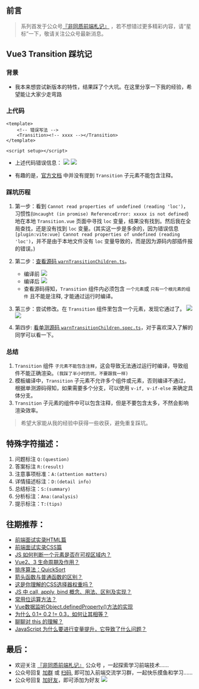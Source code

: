 ## 前言
>   系列首发于公众号[『非同质前端札记』](https://mp.weixin.qq.com/s?__biz=MzkyOTI2MzE0MQ==&mid=2247485576&idx=1&sn=5ddfe93f427f05f5d126dead859d0dc8&chksm=c20d73c2f57afad4bbea380dfa1bcc15367a4cc06bf5dd0603100e8bd7bb317009fa65442cdb&token=1071012447&lang=zh_CN#rd) ，若不想错过更多精彩内容，请“星标”一下，敬请关注公众号最新消息。
##  Vue3 Transition 踩坑记
### 背景
-   我本来想尝试新版本的特性，结果踩了个大坑。在这里分享一下我的经验，希望能让大家少走弯路

### 上代码
```vue
<template>
    <!-- 错误写法 -->
    <Transition><!-- xxxx --></Transition>
</template>

<script setup></script>
```
-   上述代码错误信息：
![](https://qncdn.mopic.mozigu.net/f/o0enm5lqh2rbsqbopel/12664258fc70/error_popup1.png)
![](https://qncdn.mopic.mozigu.net/f/o0enm5lqh2rbsqbopel/12664258fc70/control_error.png)

-   有趣的是，[官方文档](https://cn.vuejs.org/guide/built-ins/transition.html) 中并没有提到 `Transition` 子元素不能包含注释。

### 踩坑历程
1.  第一步：看到 `Cannot read properties of undefined (reading 'loc')`，习惯性(`Uncaught (in promise) ReferenceError: xxxxx is not defined`) 地在本地 `Transition.vue` 页面中寻找 `loc` 变量，结果没有找到。然后我在全局查找，还是没有找到 `loc` 变量。(其实这一步是多余的，因为错误信息 `[plugin:vite:vue] Cannot read properties of undefined (reading 'loc')`，并不是由于本地文件没有 `loc` 变量导致的，而是因为源码内部插件报的错误。)
2.  第二步：[查看源码 `warnTransitionChildren.ts`](https://github.com/vuejs/core/blob/f924bd68bc2bcb8e920e83134450658e7c55929b/packages/compiler-dom/src/transforms/warnTransitionChildren.ts#L24)。
    -   编译前
    ![](https://qncdn.mopic.mozigu.net/f/o0enm5lqh2rbsqbopel/1266425908a8/01.png)
    -   编译后
    ![](https://qncdn.mopic.mozigu.net/f/o0enm5lqh2rbsqbopel/126642590902/source_compiler_dist.png)
    -   查看源码得知，`Transition` 组件内必须包含 `一个元素`或 `只有一个根元素的组件` 且不能是注释, 才能通过运行时编译。
3.  第三步：尝试修改。在 `Transition` 组件里包含一个元素，发现它通过了。
    ![](https://qncdn.mopic.mozigu.net/f/o0enm5lqh2rbsqbopel/126642590b04/success.png)
![](https://qncdn.mopic.mozigu.net/f/o0enm5lqh2rbsqbopel/126642591bbe/Snipaste_2023-04-09_10-02-09.png)

4.  第四步: [看单测源码 `warnTransitionChildren.spec.ts`](https://github.com/vuejs/core/blob/f924bd68bc2bcb8e920e83134450658e7c55929b/packages/compiler-dom/__tests__/transforms/warnTransitionChildren.spec.ts)，对于喜欢深入了解的同学可以看一下。

### 总结
1.  `Transition` 组件 `子元素不能包含注释`，这会导致无法通过运行时编译，导致组件不能正确渲染。`(我踩了半小时的坑，不要跟我一样)`
2.  模板编译中，`Transition` 子元素不允许多个组件或元素，否则编译不通过，根据单测源码得知，如果需要多个分支，可以使用 `v-if, v-if-else` 来确定具体分支。
3.  `Transition` 子元素的组件中可以包含注释，但是不要包含太多，不然会影响渲染效率。

>   希望大家能从我的经验中获得一些收获，避免重复踩坑。


## 特殊字符描述：
1. 问题标注 `Q:(question)`
2. 答案标注 `R:(result)`
3. 注意事项标准：`A:(attention matters)`
4. 详情描述标注：`D:(detail info)`
5. 总结标注：`S:(summary)`
6. 分析标注：`Ana:(analysis)`
7. 提示标注：`T:(tips)`
## 往期推荐：
-   [前端面试实录HTML篇](https://mp.weixin.qq.com/s/1OCKVhbDhx9jS4KoPinccw)
-   [前端面试实录CSS篇](https://mp.weixin.qq.com/s/Lpe_0f_t6TKbo9bfi5fNKw)
-   [JS 如何判断一个元素是否在可视区域内？](https://mp.weixin.qq.com/s/2swYyWAGhOxLZHL40QRt2w)
-   [Vue2、3 生命周期及作用？](https://mp.weixin.qq.com/s/_1ZVSI63e39jaL8PhXRd3w)
-   [排序算法：QuickSort](https://mp.weixin.qq.com/s/w2BCeVf52UrP1JgMvaOoKw)
-   [箭头函数与普通函数的区别？](https://mp.weixin.qq.com/s/o-6DpwxL-k7dQsf5J8dA9w)
-   [这是你理解的CSS选择器权重吗？](https://mp.weixin.qq.com/s/6W3dcwcsBURGxYD9AeBeWA)
-   [JS 中 call, apply, bind 概念、用法、区别及实现？](https://mp.weixin.qq.com/s/v9eYEpwpzXazXm7pLTkDhw)
-   [常用位运算方法？](https://mp.weixin.qq.com/s/gn4sBeM6luE_b6jaAZOgyQ)
-   [Vue数据监听Object.definedProperty()方法的实现](https://mp.weixin.qq.com/s/1inW5dSZv26eJTC39REMdg)
-   [为什么 0.1+ 0.2 != 0.3，如何让其相等？](https://mp.weixin.qq.com/s/wsXtNGpNl6NrickR6_7ePw)
-   [聊聊对 this 的理解？](https://mp.weixin.qq.com/s/w_RV1AUwXsW2fSHCfxXD2A)
-   [JavaScript 为什么要进行变量提升，它导致了什么问题？](https://mp.weixin.qq.com/s/mBBUVF7mrPt4ik1f4dBPrQ)
## 最后：
-   欢迎关注 [『非同质前端札记』](https://mp.weixin.qq.com/s?__biz=MzkyOTI2MzE0MQ==&mid=2247485576&idx=1&sn=5ddfe93f427f05f5d126dead859d0dc8&chksm=c20d73c2f57afad4bbea380dfa1bcc15367a4cc06bf5dd0603100e8bd7bb317009fa65442cdb&token=1071012447&lang=zh_CN#rd) 公众号 ，一起探索学习前端技术......
-   公众号回复 [加群](https://mp.weixin.qq.com/s?__biz=MzkyOTI2MzE0MQ==&mid=2247485576&idx=1&sn=5ddfe93f427f05f5d126dead859d0dc8&chksm=c20d73c2f57afad4bbea380dfa1bcc15367a4cc06bf5dd0603100e8bd7bb317009fa65442cdb&token=1071012447&lang=zh_CN#rd) 或 [扫码](https://mp.weixin.qq.com/s?__biz=MzkyOTI2MzE0MQ==&mid=2247485576&idx=1&sn=5ddfe93f427f05f5d126dead859d0dc8&chksm=c20d73c2f57afad4bbea380dfa1bcc15367a4cc06bf5dd0603100e8bd7bb317009fa65442cdb&token=1071012447&lang=zh_CN#rd), 即可加入前端交流学习群，一起快乐摸鱼和学习......
-   公众号回复 [加好友](https://mp.weixin.qq.com/s?__biz=MzkyOTI2MzE0MQ==&mid=2247485576&idx=1&sn=5ddfe93f427f05f5d126dead859d0dc8&chksm=c20d73c2f57afad4bbea380dfa1bcc15367a4cc06bf5dd0603100e8bd7bb317009fa65442cdb&token=1071012447&lang=zh_CN#rd)，即可添加为好友
![](https://soo.run/13bdt)
